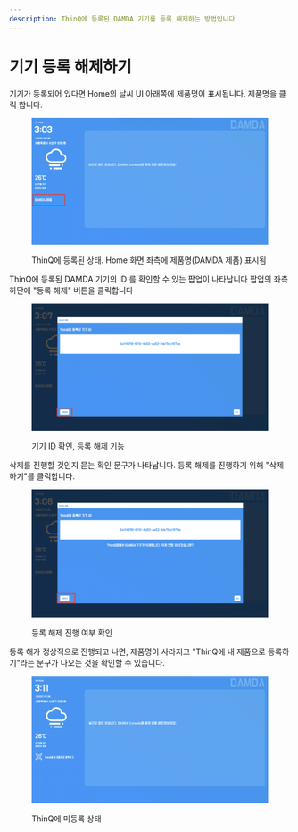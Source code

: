 ```yaml
---
description: ThinQ에 등록된 DAMDA 기기를 등록 해제하는 방법입니다
---
```


# 기기 등록 해제하기

기기가 등록되어 있다면 Home의 날씨 UI 아래쪽에 제품명이 표시됩니다. 제품명을 클릭 합니다.

<figure><img src="../../../.gitbook/assets/image (2) (1).png" alt=""><figcaption><p>ThinQ에 등록된 상태. Home 화면 좌측에 제품명(DAMDA 제품) 표시됨</p></figcaption></figure>

ThinQ에 등록된 DAMDA 기기의 ID 를 확인할 수 있는 팝업이 나타납니다 팝업의 좌측 하단에 "등록 해제" 버튼을 클릭합니다

<figure><img src="../../../.gitbook/assets/image (40).png" alt=""><figcaption><p>기기 ID 확인, 등록 해제 기능</p></figcaption></figure>

삭제를 진행할 것인지 묻는 확인 문구가 나타납니다. 등록 해제를 진행하기 위해 "삭제하기"를 클릭합니다.

<figure><img src="../../../.gitbook/assets/image (48).png" alt=""><figcaption><p>등록 해제 진행 여부 확인</p></figcaption></figure>

등록 해가 정상적으로 진행되고 나면, 제품명이 사라지고 "ThinQ에 내 제품으로 등록하기"라는 문구가 나오는 것을 확인할 수 있습니다.

<figure><img src="../../../.gitbook/assets/image (49).png" alt=""><figcaption><p>ThinQ에 미등록  상태</p></figcaption></figure>
